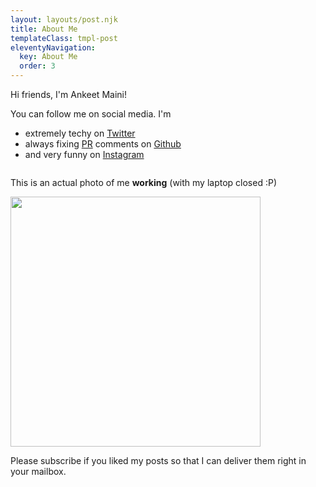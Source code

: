 ```yaml
---
layout: layouts/post.njk
title: About Me
templateClass: tmpl-post
eleventyNavigation:
  key: About Me
  order: 3
---
```


Hi friends, I'm Ankeet Maini!

You can follow me on social media. I'm

- extremely techy on [Twitter](https://twitter.com/ankeetmaini)
- always fixing [PR](https://twitter.com/ankeetmaini/status/1285994292666871814) comments on [Github](https://github.com/ankeetmaini/)
- and very funny on [Instagram](https://www.instagram.com/ankeetmaini/)

<div class="warning" style="display: inline-block">

This is an actual photo of me **working** (with my laptop closed :P)

<img src="https://i.postimg.cc/d1BW5vfc/88162524-3204996546198141-8798735926738611070-n.jpg" width="400px">
</div>

Please subscribe if you liked my posts so that I can deliver them right in your mailbox.
